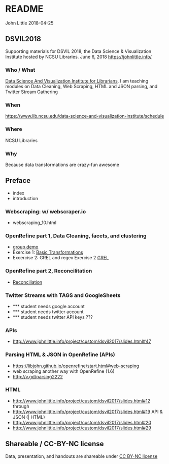 README
================
John Little
2018-04-25

DSVIL2018
---------

Supporting materials for DSVIL 2018, the Data Science & Visualization Institute hosted by NCSU Libraries. June 6, 2018 <https://johnlittle.info/>

### Who / What

[Data Science And Visualization Institute for Librarians](https://www.lib.ncsu.edu/data-science-and-visualization-institute/). I am teaching modules on Data Cleaning, Web Scraping, HTML and JSON parsing, and Twitter Stream Gathering

### When

<https://www.lib.ncsu.edu/data-science-and-visualization-institute/schedule>

### Where

NCSU Libraries

### Why

Because data transformations are crazy-fun awesome

Preface
-------

-   index
-   introduction

### Webscraping: w/ webscraper.io

-   webscraping\_10.html

### OpenRefine part 1, Data Cleaning, facets, and clustering

-   [group demo](https://libjohn.github.io/openrefine/demonstration.html)
-   Exercise 1: [Basic Transformations](https://libjohn.github.io/openrefine/start.html)
-   Excercise 2: GREL and regex Exercise 2 [GREL](https://libjohn.github.io/openrefine/grel.html)

### OpenRefine part 2, Reconcilitation

-   [Reconciliation](https://libjohn.github.io/openrefine/hands-on-reconciliation.html)

### Twitter Streams with TAGS and GoogleSheets

-   \*\*\* student needs google account
-   \*\*\* student needs twitter account
-   \*\*\* student needs twitter API keys ???

### APIs

-   <http://www.johnlittle.info/project/custom/dsvil2017/slides.html#47>

### Parsing HTML & JSON in OpenRefine (APIs)

-   <https://libjohn.github.io/openrefine/start.html#web-scraping>
-   web scraping another way with OpenRefine (1.6)
-   <http://v.gd/parsing2222>

### HTML

-   <http://www.johnlittle.info/project/custom/dsvil2017/slides.html#12> through
-   <http://www.johnlittle.info/project/custom/dsvil2017/slides.html#19> API & JSON (| HTML)
-   <http://www.johnlittle.info/project/custom/dsvil2017/slides.html#20>
-   <http://www.johnlittle.info/project/custom/dsvil2017/slides.html#29>

Shareable / CC-BY-NC license
----------------------------

Data, presentation, and handouts are shareable under [CC BY-NC license](https://creativecommons.org/licenses/by-nc/4.0/)
